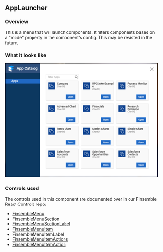 ## AppLauncher

### Overview
This is a menu that will launch components. It filters components based on a "mode" property in the component's config. This may be revisted in the future.

### What it looks like
![](./screenshot.png)

### Controls used
The controls used in this component are documented over in our Finsemble React Controls repo:
* [FinsembleMenu](https://github.com/ChartIQ/finsemble-react-controls/tree/master/FinsembleMenu)
* [FinsembleMenuSection](https://github.com/ChartIQ/finsemble-react-controls/tree/master/FinsembleMenuSection)
* [FinsembleMenuSectionLabel](https://github.com/ChartIQ/finsemble-react-controls/tree/master/FinsembleMenuSectionLabel)
* [FinsembleMenuItem](https://github.com/ChartIQ/finsemble-react-controls/tree/master/FinsembleMenuItem)
* [FinsembleMenuItemLabel](https://github.com/ChartIQ/finsemble-react-controls/tree/master/FinsembleMenuItemLabel)
* [FinsembleMenuItemActions](https://github.com/ChartIQ/finsemble-react-controls/tree/master/FinsembleMenuItemActions)
* [FinsembleMenuItemAction](https://github.com/ChartIQ/finsemble-react-controls/tree/master/FinsembleMenuItemAction)

